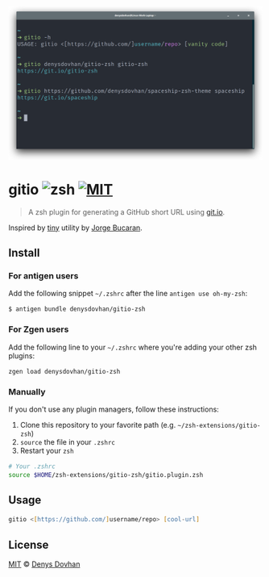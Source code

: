 ![gitio-zsh](./preview.png)

# gitio ![zsh][zsh] [![MIT][mit-img]][mit-url]

> A zsh plugin for generating a GitHub short URL using [git.io](https://git.io).

Inspired by [tiny](https://github.com/fishery/tiny) utility by [Jorge Bucaran](https://github.com/bucaran).

## Install

### For antigen users

Add the following snippet `~/.zshrc` after the line `antigen use oh-my-zsh`:

```
$ antigen bundle denysdovhan/gitio-zsh
```

### For Zgen users

Add the following line to your `~/.zshrc` where you're adding your other zsh plugins:

```
zgen load denysdovhan/gitio-zsh
```

### Manually

If you don't use any plugin managers, follow these instructions:

1. Clone this repository to your favorite path (e.g. `~/zsh-extensions/gitio-zsh`)
2. `source` the file in your `.zshrc`
3. Restart your `zsh`

```sh
# Your .zshrc
source $HOME/zsh-extensions/gitio-zsh/gitio.plugin.zsh
```

## Usage

```zsh
gitio <[https://github.com/]username/repo> [cool-url]
```

## License

[MIT][mit-url] © [Denys Dovhan](http://denysdovhan.com)

<!-- Reference -->

[zsh]: https://img.shields.io/badge/shell-zsh-brightgreen.svg?style=flat-square

[mit-img]: https://img.shields.io/badge/License-MIT-707070.svg?style=flat-square
[mit-url]: http://opensource.org/licenses/MIT
